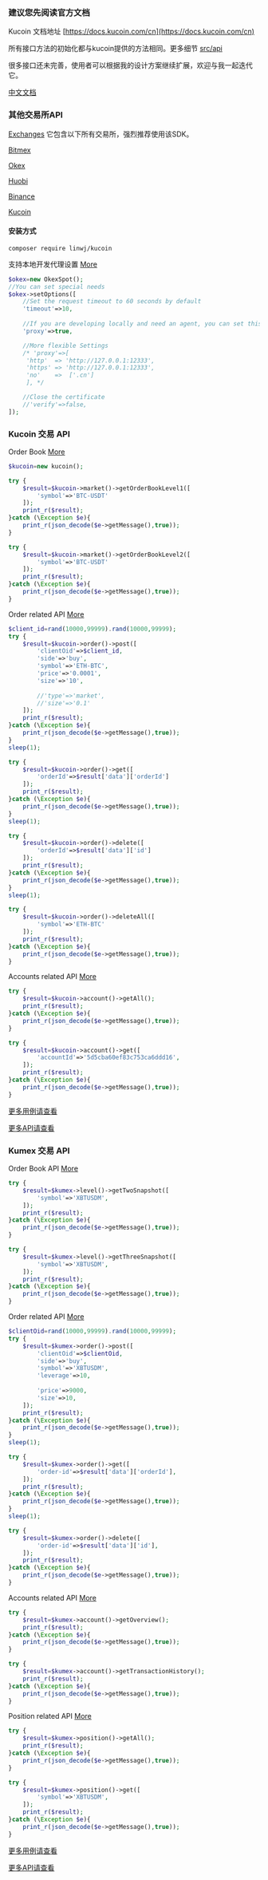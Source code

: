 ### 建议您先阅读官方文档

Kucoin 文档地址 [https://docs.kucoin.com/cn](https://docs.kucoin.com/cn)

所有接口方法的初始化都与kucoin提供的方法相同。更多细节 [src/api](https://github.com/zhouaini528/kucoin-php/tree/master/src/Api)

很多接口还未完善，使用者可以根据我的设计方案继续扩展，欢迎与我一起迭代它。

[中文文档](https://github.com/zhouaini528/kucoin-php/blob/master/README_CN.md)

### 其他交易所API

[Exchanges](https://github.com/zhouaini528/exchanges-php) 它包含以下所有交易所，强烈推荐使用该SDK。

[Bitmex](https://github.com/zhouaini528/bitmex-php)

[Okex](https://github.com/zhouaini528/okex-php)

[Huobi](https://github.com/zhouaini528/huobi-php)

[Binance](https://github.com/zhouaini528/binance-php)

[Kucoin](https://github.com/zhouaini528/kucoin-php)

#### 安装方式
```
composer require linwj/kucoin
```

支持本地开发代理设置 [More](https://github.com/zhouaini528/okex-php/blob/master/tests/spot/proxy.php#L21)
```php
$okex=new OkexSpot();
//You can set special needs
$okex->setOptions([
    //Set the request timeout to 60 seconds by default
    'timeout'=>10,
    
    //If you are developing locally and need an agent, you can set this
    'proxy'=>true,

    //More flexible Settings
    /* 'proxy'=>[
     'http'  => 'http://127.0.0.1:12333',
     'https' => 'http://127.0.0.1:12333',
     'no'    =>  ['.cn']
     ], */

    //Close the certificate
    //'verify'=>false,
]);
```

### Kucoin 交易 API

Order Book [More](https://github.com/zhouaini528/kucoin-php/blob/master/tests/kucoin/market.php)

```php
$kucoin=new kucoin();

try {
    $result=$kucoin->market()->getOrderBookLevel1([
        'symbol'=>'BTC-USDT'
    ]);
    print_r($result);
}catch (\Exception $e){
    print_r(json_decode($e->getMessage(),true));
}

try {
    $result=$kucoin->market()->getOrderBookLevel2([
        'symbol'=>'BTC-USDT'
    ]);
    print_r($result);
}catch (\Exception $e){
    print_r(json_decode($e->getMessage(),true));
}
```

Order related API [More](https://github.com/zhouaini528/kucoin-php/blob/master/tests/kucoin/order.php)

```php
$client_id=rand(10000,99999).rand(10000,99999);
try {
    $result=$kucoin->order()->post([
        'clientOid'=>$client_id,
        'side'=>'buy',
        'symbol'=>'ETH-BTC',
        'price'=>'0.0001',
        'size'=>'10',
        
        //'type'=>'market',
        //'size'=>'0.1'
    ]);
    print_r($result);
}catch (\Exception $e){
    print_r(json_decode($e->getMessage(),true));
}
sleep(1);

try {
    $result=$kucoin->order()->get([
        'orderId'=>$result['data']['orderId']
    ]);
    print_r($result);
}catch (\Exception $e){
    print_r(json_decode($e->getMessage(),true));
}
sleep(1);

try {
    $result=$kucoin->order()->delete([
        'orderId'=>$result['data']['id']
    ]);
    print_r($result);
}catch (\Exception $e){
    print_r(json_decode($e->getMessage(),true));
} 
sleep(1);

try {
    $result=$kucoin->order()->deleteAll([
        'symbol'=>'ETH-BTC'
    ]);
    print_r($result);
}catch (\Exception $e){
    print_r(json_decode($e->getMessage(),true));
} 
```

Accounts related API [More](https://github.com/zhouaini528/kucoin-php/blob/master/tests/kucoin/accounts.php)

```php
try {
    $result=$kucoin->account()->getAll();
    print_r($result);
}catch (\Exception $e){
    print_r(json_decode($e->getMessage(),true));
}

try {
    $result=$kucoin->account()->get([
        'accountId'=>'5d5cba60ef83c753ca6ddd16',
    ]);
    print_r($result);
}catch (\Exception $e){
    print_r(json_decode($e->getMessage(),true));
}

```

[更多用例请查看](https://github.com/zhouaini528/kucoin-php/tree/master/tests/kucoin)

[更多API请查看](https://github.com/zhouaini528/kucoin-php/tree/master/src/Api/Kucoin)

### Kumex 交易 API

Order Book API [More](https://github.com/zhouaini528/kucoin-php/blob/master/tests/kumex/level.php)

```php
try {
    $result=$kumex->level()->getTwoSnapshot([
        'symbol'=>'XBTUSDM',
    ]);
    print_r($result);
}catch (\Exception $e){
    print_r(json_decode($e->getMessage(),true));
}

try {
    $result=$kumex->level()->getThreeSnapshot([
        'symbol'=>'XBTUSDM',
    ]);
    print_r($result);
}catch (\Exception $e){
    print_r(json_decode($e->getMessage(),true));
}
```

Order related API [More](https://github.com/zhouaini528/kucoin-php/blob/master/tests/kumex/order.php)

```php
$clientOid=rand(10000,99999).rand(10000,99999);
try {
    $result=$kumex->order()->post([
        'clientOid'=>$clientOid,
        'side'=>'buy',
        'symbol'=>'XBTUSDM',
        'leverage'=>10,
        
        'price'=>9000,
        'size'=>10,
    ]);
    print_r($result);
}catch (\Exception $e){
    print_r(json_decode($e->getMessage(),true));
}
sleep(1);

try {
    $result=$kumex->order()->get([
        'order-id'=>$result['data']['orderId'],
    ]);
    print_r($result);
}catch (\Exception $e){
    print_r(json_decode($e->getMessage(),true));
}
sleep(1);

try {
    $result=$kumex->order()->delete([
        'order-id'=>$result['data']['id'],
    ]);
    print_r($result);
}catch (\Exception $e){
    print_r(json_decode($e->getMessage(),true));
}
```

Accounts related API [More](https://github.com/zhouaini528/kucoin-php/blob/master/tests/kumex/accounts.php)

```php
try {
    $result=$kumex->account()->getOverview();
    print_r($result);
}catch (\Exception $e){
    print_r(json_decode($e->getMessage(),true));
}

try {
    $result=$kumex->account()->getTransactionHistory();
    print_r($result);
}catch (\Exception $e){
    print_r(json_decode($e->getMessage(),true));
}
```

Position related API [More](https://github.com/zhouaini528/kucoin-php/blob/master/tests/kumex/position.php)
```php
try {
    $result=$kumex->position()->getAll();
    print_r($result);
}catch (\Exception $e){
    print_r(json_decode($e->getMessage(),true));
}

try {
    $result=$kumex->position()->get([
        'symbol'=>'XBTUSDM',
    ]);
    print_r($result);
}catch (\Exception $e){
    print_r(json_decode($e->getMessage(),true));
}
```

[更多用例请查看](https://github.com/zhouaini528/kucoin-php/tree/master/tests/kumex)

[更多API请查看](https://github.com/zhouaini528/kucoin-php/tree/master/src/Api/Kumex)
